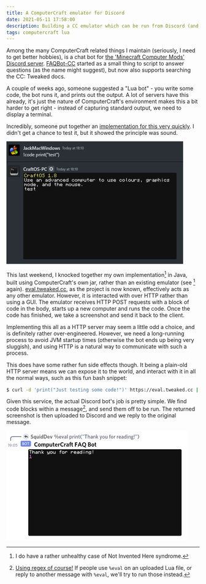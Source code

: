 ```yaml
---
title: A ComputerCraft emulator for Discord
date: 2021-05-11 17:58:00
description: Building a CC emulator which can be run from Discord (and any other chat service)
tags: computercraft lua
---
```


Among the many ComputerCraft related things I maintain (seriously, I need to get better hobbies), is a chat bot for
[the 'Minecraft Computer Mods' Discord server][discord]. [FAQBot-CC][gh] started as a small thing to script to answer
questions (as the name might suggest), but now also supports searching the CC: Tweaked docs.

A couple of weeks ago, someone suggested a "Lua bot" - you write some code, the bot runs it, and prints out the output.
A lot of servers have this already, it's just the nature of ComputerCraft's environment makes this a bit harder to get
right - instead of capturing standard output, we need to display a terminal.

Incredibly, someone put together an [implementation for this very quickly][mcjack]. I didn't get a chance to test it,
but it showed the principle was sound.

![The CraftOS-PC bot in action, running some code.](/assets/img/posts/2021-05-11-craftospc.png)

This last weekend, I knocked together my own implementation[^1] in Java, built using ComputerCraft's own jar, rather
than an existing emulator (see [<sup>1</sup>](#fn1) again). [eval.tweaked.cc][eval], as the project is now known,
effectively acts as any other emulator. However, it is interacted with over HTTP rather than using a GUI. The emulator
receives HTTP POST requests with a block of code in the body, starts up a new computer and runs the code. Once the code
has finished, we take a screenshot and send it back to the client.

Implementing this all as a HTTP server may seem a little odd a choice, and is definitely rather over-engineered.
However, we need a long-running process to avoid JVM startup times (otherwise the bot ends up being very sluggish), and
using HTTP is a natural way to communicate with such a process.

This does have some rather fun side effects though. It being a plain-old HTTP server means we can expose it to the
world, and interact with it in all the normal ways, such as this fun bash snippet:

```sh
$ curl -d 'print("Just testing some code!")' https://eval.tweaked.cc | display
```

Given this service, the actual Discord bot's job is pretty simple. We find code blocks within a message[^2], and send
them off to be run. The returned screenshot is then uploaded to Discord and we reply to the original message.

![The new bot in action. Same as the old bot.](/assets/img/posts/2021-05-11-faqbot.png)


[discord]: https://discord.computercraft.cc "An invite for Minecraft Computer Mods"
[gh]: https://github.com/Squiddev-CC/FAQBot-CC "FAQBot-CC on GitHub"
[mcjack]: https://gist.github.com/MCJack123/afcc4549ec1de27f845f603efaa99b36 "MCJack123's CraftOS bot"
[eval]: https://eval.tweaked.cc/
[regex]: https://github.com/SquidDev-CC/FAQBot-CC/blob/e1539f96e393bbd4211c12a6574f7e1e4aa5b0a2/ccfaq/commands/eval.py#L23 "Isn't it a beauty?"

[^1]: I do have a rather unhealthy case of Not Invented Here syndrome.
[^2]:  [Using regex of course!][regex] If people use `%eval` on an uploaded Lua file, or reply to another message with
       `%eval`, we'll try to run those instead.
